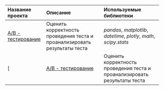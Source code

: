 | Название проекта | Описание | Используемые библиотеки | 
| :---------------------- | :---------------------- | :---------------------- |
| [A/B - тестирование](AB_test) | Оценить корректность проведения теста и проанализировать результаты теста | *pandas*, *matplotlib*, *datetime*, *plotly*, *math*, *scipy.stats* |
| [| [A/B - тестирование](AB_test) | Оценить корректность проведения теста и проанализировать результаты теста | *pandas*, *matplotlib*, *datetime*, *plotly*, *math*, *scipy.stats* |](Borrowers_reliability) | Влияет ли семейное положение и количество детей клиента на факт погашения кредита в срок. | *pandas*, *numpy*, *pymystem3.Mystem* |